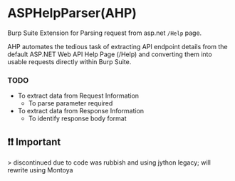 # ASPHelpParser(AHP)

Burp Suite Extension for Parsing request from asp.net `/Help` page.

AHP automates the tedious task of extracting API endpoint details from the default ASP.NET Web API Help Page (/Help) and converting them into usable requests directly within Burp Suite.

### TODO
- To extract data from Request Information
    - To parse parameter required
- To extract data from Response Information
    - To identify response body format


<h2>❗❗ Important </h2>
> discontinued due to code was rubbish and using jython legacy; will rewrite using Montoya